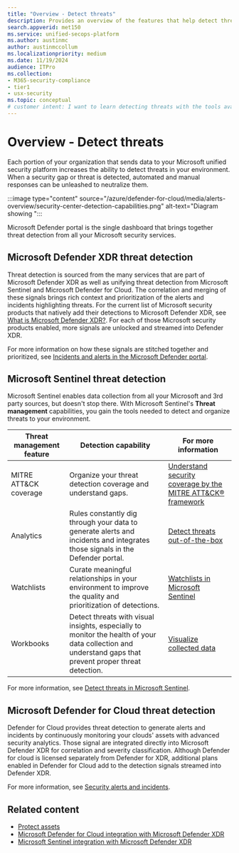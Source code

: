 ```yaml
---
title: "Overview - Detect threats"
description: Provides an overview of the features that help detect threats in the Microsoft unified security platform
search.appverid: met150
ms.service: unified-secops-platform
ms.author: austinmc
author: austinmccollum
ms.localizationpriority: medium
ms.date: 11/19/2024
audience: ITPro
ms.collection:
- M365-security-compliance
- tier1
- usx-security
ms.topic: conceptual
# customer intent: I want to learn detecting threats with the tools available in the Microsoft unified security platform and get visibility into, and disrupt attacks in real time across identities, endpoints, email, cloud apps, data in hybrid and multicloud environments.
---
```


# Overview - Detect threats

Each portion of your organization that sends data to your Microsoft unified security platform increases the ability to detect threats in your environment. When a security gap or threat is detected, automated and manual responses can be unleashed to neutralize them.

:::image type="content" source="/azure/defender-for-cloud/media/alerts-overview/security-center-detection-capabilities.png" alt-text="Diagram showing ":::

Microsoft Defender portal is the single dashboard that brings together threat detection from all your Microsoft security services.

## Microsoft Defender XDR threat detection

Threat detection is sourced from the many services that are part of Microsoft Defender XDR as well as unifying threat detection from Microsoft Sentinel and Microsoft Defender for Cloud. The correlation and merging of these signals brings rich context and prioritization of the alerts and incidents highlighting threats. For the current list of Microsoft security products that natively add their detections to Microsoft Defender XDR, see [What is Microsoft Defender XDR?](/defender-xdr/microsoft-365-defender). For each of those Microsoft security products enabled, more signals are unlocked and streamed into Defender XDR.

For more information on how these signals are stitched together and prioritized, see [Incidents and alerts in the Microsoft Defender portal](/defender-xdr/incidents-overview).

## Microsoft Sentinel threat detection

Microsoft Sentinel enables data collection from all your Microsoft and 3rd party sources, but doesn't stop there. With Microsoft Sentinel's **Threat management** capabilities, you gain the tools needed to detect and organize threats to your environment.

| Threat management feature | Detection capability | For more information |
|---|---|---|
| MITRE ATT&CK coverage | Organize your threat detection coverage and understand gaps. | [Understand security coverage by the MITRE ATT&CK® framework](/azure/sentinel/mitre-coverage) |
| Analytics | Rules constantly dig through your data to generate alerts and incidents and integrates those signals in the Defender portal. | [Detect threats out-of-the-box](/azure/sentinel/detect-threats-built-in) |
| Watchlists | Curate meaningful relationships in your environment to improve the quality and prioritization of detections. | [Watchlists in Microsoft Sentinel](/azure/sentinel/watchlists) |
| Workbooks | Detect threats with visual insights, especially to monitor the health of your data collection and understand gaps that prevent proper threat detection. | [Visualize collected data](/azure/sentinel/get-visibility) |

For more information, see [Detect threats in Microsoft Sentinel](/azure/sentinel/overview?tabs=azure-portal#detect-threats).

## Microsoft Defender for Cloud threat detection

Defender for Cloud provides threat detection to generate alerts and incidents by continuously monitoring your clouds' assets with advanced security analytics. Those signal are integrated directly into Microsoft Defender XDR for correlation and severity classification. Although Defender for cloud is licensed separately from Defender for XDR, additional plans enabled in Defender for Cloud add to the detection signals streamed into Defender XDR.

For more information, see [Security alerts and incidents](/azure/defender-for-cloud/alerts-overview).

## Related content

- [Protect assets](overview-unified-security.md#protect-assets)
- [Microsoft Defender for Cloud integration with Microsoft Defender XDR](/azure/defender-for-cloud/concept-integration-365)
- [Microsoft Sentinel integration with Microsoft Defender XDR](/azure/sentinel/microsoft-365-defender-sentinel-integration)
